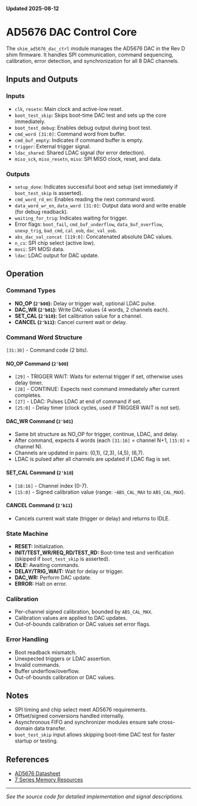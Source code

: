 **Updated 2025-08-12**
# AD5676 DAC Control Core

The `shim_ad5676_dac_ctrl` module manages the AD5676 DAC in the Rev D shim firmware. It handles SPI communication, command sequencing, calibration, error detection, and synchronization for all 8 DAC channels.

## Inputs and Outputs

### Inputs

- `clk`, `resetn`: Main clock and active-low reset.
- `boot_test_skip`: Skips boot-time DAC test and sets up the core immediately.
- `boot_test_debug`: Enables debug output during boot test.
- `cmd_word [31:0]`: Command word from buffer.
- `cmd_buf_empty`: Indicates if command buffer is empty.
- `trigger`: External trigger signal.
- `ldac_shared`: Shared LDAC signal (for error detection).
- `miso_sck`, `miso_resetn`, `miso`: SPI MISO clock, reset, and data.

### Outputs

- `setup_done`: Indicates successful boot and setup (set immediately if `boot_test_skip` is asserted).
- `cmd_word_rd_en`: Enables reading the next command word.
- `data_word_wr_en`, `data_word [31:0]`: Output data word and write enable (for debug readback).
- `waiting_for_trig`: Indicates waiting for trigger.
- Error flags: `boot_fail`, `cmd_buf_underflow`, `data_buf_overflow`, `unexp_trig`, `bad_cmd`, `cal_oob`, `dac_val_oob`.
- `abs_dac_val_concat [119:0]`: Concatenated absolute DAC values.
- `n_cs`: SPI chip select (active low).
- `mosi`: SPI MOSI data.
- `ldac`: LDAC output for DAC update.

## Operation

### Command Types

- **NO_OP (`2'b00`):** Delay or trigger wait, optional LDAC pulse.
- **DAC_WR (`2'b01`):** Write DAC values (4 words, 2 channels each).
- **SET_CAL (`2'b10`):** Set calibration value for a channel.
- **CANCEL (`2'b11`):** Cancel current wait or delay.

### Command Word Structure

`[31:30]` - Command code (2 bits).

#### NO_OP Command (`2'b00`)
- `[29]` - TRIGGER WAIT: Waits for external trigger if set, otherwise uses delay timer.
- `[28]` - CONTINUE: Expects next command immediately after current completes.
- `[27]` - LDAC: Pulses LDAC at end of command if set.
- `[25:0]` - Delay timer (clock cycles, used if TRIGGER WAIT is not set).

#### DAC_WR Command (`2'b01`)
- Same bit structure as NO_OP for trigger, continue, LDAC, and delay.
- After command, expects 4 words (each `[31:16]` = channel N+1, `[15:0]` = channel N).
- Channels are updated in pairs: (0,1), (2,3), (4,5), (6,7).
- LDAC is pulsed after all channels are updated if LDAC flag is set.

#### SET_CAL Command (`2'b10`)
- `[18:16]` - Channel index (0-7).
- `[15:0]`  - Signed calibration value (range: -`ABS_CAL_MAX` to `ABS_CAL_MAX`).

#### CANCEL Command (`2'b11`)
- Cancels current wait state (trigger or delay) and returns to IDLE.

### State Machine

- **RESET:** Initialization.
- **INIT/TEST_WR/REQ_RD/TEST_RD:** Boot-time test and verification (skipped if `boot_test_skip` is asserted).
- **IDLE:** Awaiting commands.
- **DELAY/TRIG_WAIT:** Wait for delay or trigger.
- **DAC_WR:** Perform DAC update.
- **ERROR:** Halt on error.

### Calibration

- Per-channel signed calibration, bounded by `ABS_CAL_MAX`.
- Calibration values are applied to DAC updates.
- Out-of-bounds calibration or DAC values set error flags.

### Error Handling

- Boot readback mismatch.
- Unexpected triggers or LDAC assertion.
- Invalid commands.
- Buffer underflow/overflow.
- Out-of-bounds calibration or DAC values.

## Notes

- SPI timing and chip select meet AD5676 requirements.
- Offset/signed conversions handled internally.
- Asynchronous FIFO and synchronizer modules ensure safe cross-domain data transfer.
- `boot_test_skip` input allows skipping boot-time DAC test for faster startup or testing.

## References

- [AD5676 Datasheet](https://www.analog.com/en/products/ad5676.html)
- [7 Series Memory Resources](https://docs.amd.com/v/u/en-US/ug473_7Series_Memory_Resources)

---
*See the source code for detailed implementation and signal descriptions.*
